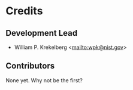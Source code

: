 # Credits

## Development Lead

-   William P. Krekelberg \<<mailto:wpk@nist.gov>>

## Contributors

None yet. Why not be the first?

